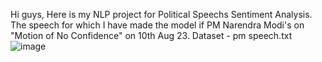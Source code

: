 Hi guys, Here is my NLP project for Political Speechs Sentiment Analysis.
The speech for which I have made the model if PM Narendra Modi's on "Motion of No Confidence" on 10th Aug 23.
Dataset - pm speech.txt
![image](https://github.com/Adityach007/Machine-Learning/assets/108794914/2e0a2a69-2676-4e49-9502-567d6988905c)
